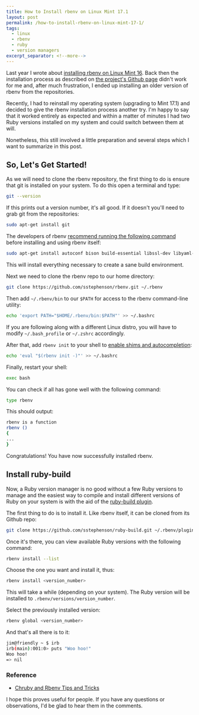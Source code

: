 ```yaml
---
title: How to Install rbenv on Linux Mint 17.1
layout: post
permalink: /how-to-install-rbenv-on-linux-mint-17-1/
tags:
  - linux
  - rbenv
  - ruby
  - version managers
excerpt_separator: <!--more-->
---
```


Last year I wrote about [installing rbenv on Linux Mint 16](http://hibbard.eu/how-to-install-rbenv-on-linux-mint-16/ "How to install rbenv on Linux Mint 16"). Back then the installation process as described on [the project's Github page](https://github.com/sstephenson/rbenv "rbenv - Groom your app's Ruby environment") didn't work for me and, after much frustration,  I ended up installing an older version of rbenv from the repositories.

Recently, I had to reinstall my operating system (upgrading to Mint 17.1) and decided to give the rbenv installation process another try. I'm happy to say that it worked entirely as expected and within a matter of minutes I had two Ruby versions installed on my system and could switch between them at will.

<!--more-->

Nonetheless, this still involved a little preparation and several steps which I want to summarize in this post.

## So, Let's Get Started!

As we will need to clone the rbenv repository, the first thing to do is ensure that git is installed on your system. To do this open a terminal and type:

```sh
git --version
```

If this prints out a version number, it's all good. If it doesn't you'll need to grab git from the repositories:

```sh
sudo apt-get install git
```

The developers of rbenv [recommend running the following command](https://github.com/sstephenson/ruby-build/wiki#suggested-build-environment "Suggested build environmen") before installing and using rbenv itself:

```sh
sudo apt-get install autoconf bison build-essential libssl-dev libyaml-dev libreadline6-dev zlib1g-dev libncurses5-dev libffi-dev libgdbm3 libgdbm-dev
```

This will install everything necessary to create a sane build environment.

Next we need to clone the rbenv repo to our home directory:

```sh
git clone https://github.com/sstephenson/rbenv.git ~/.rbenv
```

Then add `~/.rbenv/bin` to our `$PATH` for access to the rbenv command-line utility:

```sh
echo 'export PATH="$HOME/.rbenv/bin:$PATH"' >> ~/.bashrc
```

If you are following along with a different Linux distro, you will have to modify `~/.bash_profile` or `~/.zshrc` accordingly.

After that, add `rbenv init` to your shell to [enable shims and autocompletion](https://github.com/sstephenson/rbenv#understanding-shims "Understanding Shims"):

```sh
echo 'eval "$(rbenv init -)"' >> ~/.bashrc
```

Finally, restart your shell:

```sh
exec bash
```

You can check if all has gone well with the following command:

```sh
type rbenv
```

This should output:

```sh
rbenv is a function
rbenv ()
{
...
}
```

Congratulations! You have now successfully installed rbenv.

## Install ruby-build

Now, a Ruby version manager is no good without a few Ruby versions to manage and the easiest way to compile and install different versions of Ruby on your system is with the aid of the [ruby-build plugin](https://github.com/sstephenson/ruby-build "ruby-build rbenv plugin").

The first thing to do is to install it. Like rbenv itself, it can be cloned from its Github repo:

```sh
git clone https://github.com/sstephenson/ruby-build.git ~/.rbenv/plugins/ruby-build
```

Once it's there, you can view available Ruby versions with the following command:

```sh
rbenv install --list
```

Choose the one you want and install it, thus:

```sh
rbenv install <version_number>
```

This will take a while (depending on your system). The Ruby version will be installed to `.rbenv/versions/version_number`.

Select the previously installed version:

```sh
rbenv global <version_number>
```

And that's all there is to it:

```sh
jim@friendly ~ $ irb
irb(main):001:0> puts "Woo hoo!"
Woo hoo!
=> nil
```

### Reference

- [Chruby and Rbenv Tips and Tricks](http://www.sitepoint.com/chruby-rbenv-tips-tricks/ "Some advanced rbenv and chruby usage to maximize your productivity")

I hope this proves useful for people. If you have any questions or observations, I'd be glad to hear them in the comments.
